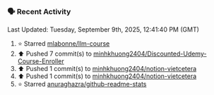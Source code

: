 ### 🗣 Recent Activity

<!--RECENT_ACTIVITY:last_update-->
Last Updated: Tuesday, September 9th, 2025, 12:41:40 PM (GMT)
<!--RECENT_ACTIVITY:last_update_end-->
<!--RECENT_ACTIVITY:start-->
1. ⭐ Starred [mlabonne/llm-course](https://github.com/mlabonne/llm-course)<br>
2. ⬆️ Pushed 7 commit(s) to [minhkhuong2404/Discounted-Udemy-Course-Enroller](https://github.com/minhkhuong2404/Discounted-Udemy-Course-Enroller)<br>
3. ⬆️ Pushed 1 commit(s) to [minhkhuong2404/notion-vietcetera](https://github.com/minhkhuong2404/notion-vietcetera)<br>
4. ⬆️ Pushed 1 commit(s) to [minhkhuong2404/notion-vietcetera](https://github.com/minhkhuong2404/notion-vietcetera)<br>
5. ⭐ Starred [anuraghazra/github-readme-stats](https://github.com/anuraghazra/github-readme-stats)<br>
<!--RECENT_ACTIVITY:end-->
